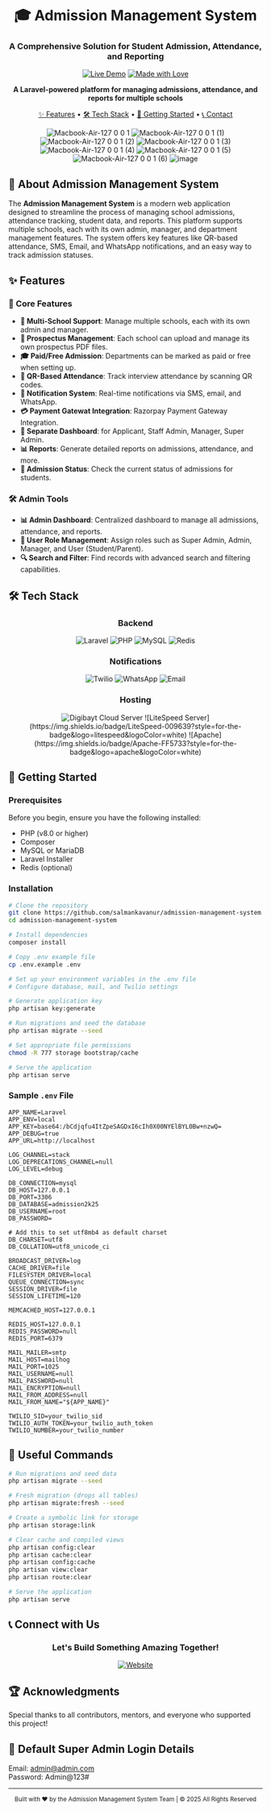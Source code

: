 <div align="center">

# 🎓 Admission Management System
### A Comprehensive Solution for Student Admission, Attendance, and Reporting

[![Live Demo](https://img.shields.io/badge/DEMO-Live%20Website-4285F4?style=for-the-badge&logo=google-chrome&logoColor=white)](https://admission.aicedu.in/)
[![Made with Love](https://img.shields.io/badge/Made%20with-♥-ff0000?style=for-the-badge)](https://admission.aicedu.in/)

**A Laravel-powered platform for managing admissions, attendance, and reports for multiple schools**

[✨ Features](#-features) • 
[🛠️ Tech Stack](#%EF%B8%8F-tech-stack) • 
[🚀 Getting Started](#-getting-started) • 
[📞 Contact](#-connect-with-us)

![Macbook-Air-127 0 0 1](https://github.com/user-attachments/assets/19f0f268-295b-4b47-9bea-436cd4e30c78)
![Macbook-Air-127 0 0 1 (1)](https://github.com/user-attachments/assets/c99ebdfe-e16f-4c1c-a5e6-07b695fcefd5)
![Macbook-Air-127 0 0 1 (2)](https://github.com/user-attachments/assets/505639c1-7beb-456f-bf6d-3ec187bb9cc7)
![Macbook-Air-127 0 0 1 (3)](https://github.com/user-attachments/assets/5bd3dbdb-9078-46e1-bda7-eb6495d76075)
![Macbook-Air-127 0 0 1 (4)](https://github.com/user-attachments/assets/120de1c0-fe97-4f0b-b428-f825d902f77c)
![Macbook-Air-127 0 0 1 (5)](https://github.com/user-attachments/assets/8201a6d1-e6c7-4bbb-8a43-4353ae63bb51)
![Macbook-Air-127 0 0 1 (6)](https://github.com/user-attachments/assets/2326c4e1-4835-4647-9add-ca1f4076b879)
![image](https://github.com/user-attachments/assets/07f2dc42-e51b-4a3e-a574-36633b9664f7)


</div>

## 🌟 About Admission Management System

The **Admission Management System** is a modern web application designed to streamline the process of managing school admissions, attendance tracking, student data, and reports. This platform supports multiple schools, each with its own admin, manager, and department management features. The system offers key features like QR-based attendance, SMS, Email, and WhatsApp notifications, and an easy way to track admission statuses.

## ✨ Features

### 🎯 Core Features
- **📅 Multi-School Support**: Manage multiple schools, each with its own admin and manager.
- **📄 Prospectus Management**: Each school can upload and manage its own prospectus PDF files.
- **🎓 Paid/Free Admission**: Departments can be marked as paid or free when setting up.
- **🧾 QR-Based Attendance**: Track interview attendance by scanning QR codes.
- **🔔 Notification System**: Real-time notifications via SMS, email, and WhatsApp.
- **💳 Payment Gatewat Integration**: Razorpay Payment Gateway Integration. 
- **🏢 Separate Dashboard**: for Applicant, Staff Admin, Manager, Super Admin.
- **📊 Reports**: Generate detailed reports on admissions, attendance, and more.
- **📍 Admission Status**: Check the current status of admissions for students.

### 🛠️ Admin Tools
- **📊 Admin Dashboard**: Centralized dashboard to manage all admissions, attendance, and reports.
- **📝 User Role Management**: Assign roles such as Super Admin, Admin, Manager, and User (Student/Parent).
- **🔍 Search and Filter**: Find records with advanced search and filtering capabilities.

## 🛠️ Tech Stack

<div align="center">

### Backend
![Laravel](https://img.shields.io/badge/Laravel-FF2D20?style=for-the-badge&logo=laravel&logoColor=white)
![PHP](https://img.shields.io/badge/PHP-777BB4?style=for-the-badge&logo=php&logoColor=white)
![MySQL](https://img.shields.io/badge/MySQL-00618A?style=for-the-badge&logo=mysql&logoColor=white)
![Redis](https://img.shields.io/badge/Redis-DC382D?style=for-the-badge&logo=redis&logoColor=white)

### Notifications
![Twilio](https://img.shields.io/badge/Twilio-1D9BF0?style=for-the-badge&logo=twilio&logoColor=white)
![WhatsApp](https://img.shields.io/badge/WhatsApp-25D366?style=for-the-badge&logo=whatsapp&logoColor=white)
![Email](https://img.shields.io/badge/Email-0078D4?style=for-the-badge&logo=microsoft-outlook&logoColor=white)

### Hosting
<img src="https://img.shields.io/badge/Digibayt_Server-4285F4?style=for-the-badge&logo=google-cloud&logoColor=white" alt="Digibayt Cloud Server">
![LiteSpeed Server](https://img.shields.io/badge/LiteSpeed-009639?style=for-the-badge&logo=litespeed&logoColor=white)
![Apache](https://img.shields.io/badge/Apache-FF5733?style=for-the-badge&logo=apache&logoColor=white)


</div>

## 🚀 Getting Started

### Prerequisites
Before you begin, ensure you have the following installed:
- PHP (v8.0 or higher)
- Composer
- MySQL or MariaDB
- Laravel Installer
- Redis (optional)

### Installation

```bash
# Clone the repository
git clone https://github.com/salmankavanur/admission-management-system.git
cd admission-management-system

# Install dependencies
composer install

# Copy .env example file
cp .env.example .env

# Set up your environment variables in the .env file
# Configure database, mail, and Twilio settings

# Generate application key
php artisan key:generate

# Run migrations and seed the database
php artisan migrate --seed

# Set appropriate file permissions
chmod -R 777 storage bootstrap/cache

# Serve the application
php artisan serve
```

### Sample `.env` File
```env
APP_NAME=Laravel
APP_ENV=local
APP_KEY=base64:/bCdjqfu4ItZpeSAGDxI6cIh0X00NYElBYL0Bw+nzwQ=
APP_DEBUG=true
APP_URL=http://localhost

LOG_CHANNEL=stack
LOG_DEPRECATIONS_CHANNEL=null
LOG_LEVEL=debug

DB_CONNECTION=mysql
DB_HOST=127.0.0.1
DB_PORT=3306
DB_DATABASE=admission2k25
DB_USERNAME=root
DB_PASSWORD=

# Add this to set utf8mb4 as default charset
DB_CHARSET=utf8
DB_COLLATION=utf8_unicode_ci

BROADCAST_DRIVER=log
CACHE_DRIVER=file
FILESYSTEM_DRIVER=local
QUEUE_CONNECTION=sync
SESSION_DRIVER=file
SESSION_LIFETIME=120

MEMCACHED_HOST=127.0.0.1

REDIS_HOST=127.0.0.1
REDIS_PASSWORD=null
REDIS_PORT=6379

MAIL_MAILER=smtp
MAIL_HOST=mailhog
MAIL_PORT=1025
MAIL_USERNAME=null
MAIL_PASSWORD=null
MAIL_ENCRYPTION=null
MAIL_FROM_ADDRESS=null
MAIL_FROM_NAME="${APP_NAME}"

TWILIO_SID=your_twilio_sid
TWILIO_AUTH_TOKEN=your_twilio_auth_token
TWILIO_NUMBER=your_twilio_number
```

## 🔧 Useful Commands

```bash
# Run migrations and seed data
php artisan migrate --seed

# Fresh migration (drops all tables)
php artisan migrate:fresh --seed

# Create a symbolic link for storage
php artisan storage:link

# Clear cache and compiled views
php artisan config:clear
php artisan cache:clear
php artisan config:cache
php artisan view:clear
php artisan route:clear

# Serve the application
php artisan serve
```

## 📞 Connect with Us

<div align="center">

### Let's Build Something Amazing Together!

[![Website](https://img.shields.io/badge/Website-admission.aicedu.in-000000?style=for-the-badge&logo=vercel&logoColor=white)](https://admission.aicedu.in/)

</div>

## 🏆 Acknowledgments

Special thanks to all contributors, mentors, and everyone who supported this project!

## 🔑 Default Super Admin Login Details
Email: admin@admin.com <br/>
Password: Admin@123#

---
<div align="center">
<sub>Built with ♥️ by the Admission Management System Team | © 2025 All Rights Reserved</sub>

